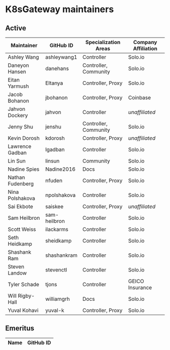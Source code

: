 # K8sGateway maintainers

## Active

<!---
Please keep the table sorted.
-->

| Maintainer | GitHub ID | Specialization Areas | Company Affiliation |
| ---- | ---- | ---- | ---- |
Ashley Wang | ashleywang1 | Controller | Solo.io
Daneyon Hansen | danehans | Controller, Community | Solo.io
Eitan Yarmush | EItanya | Controller, Proxy | Solo.io
Jacob Bohanon | jbohanon | Controller, Proxy  | Coinbase
Jahvon Dockery | jahvon | Controller | _unaffiliated_
Jenny Shu | jenshu | Controller, Community | Solo.io
Kevin Dorosh | kdorosh | Controller, Proxy | _unaffiliated_
Lawrence Gadban | lgadban | Controller | Solo.io
Lin Sun | linsun | Community | Solo.io
Nadine Spies | Nadine2016 | Docs | Solo.io
Nathan Fudenberg | nfuden | Controller, Proxy | Solo.io
Nina Polshakova | npolshakova | Controller | Solo.io
Sai Ekbote | saiskee | Controller, Proxy | _unaffiliated_
Sam Heilbron | sam-heilbron | Controller | Solo.io
Scott Weiss | ilackarms | Controller | Solo.io
Seth Heidkamp | sheidkamp | Controller | Solo.io
Shashank Ram | shashankram | Controller | Solo.io
Steven Landow | stevenctl | Controller | Solo.io
Tyler Schade | tjons | Controller | GEICO Insurance
Will Rigby-Hall | williamgrh | Docs | Solo.io
Yuval Kohavi | yuval-k | Controller, Proxy | Solo.io

## Emeritus

| Name | GitHub ID |
| ---- | ---- |
